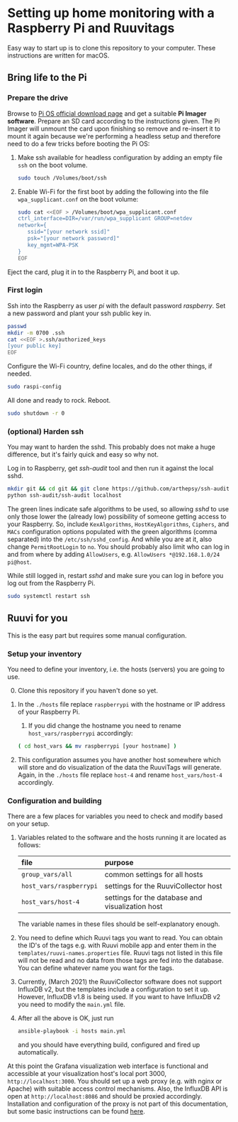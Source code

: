 # Setting up home monitoring with a Raspberry Pi and Ruuvitags

Easy way to start up is to clone this repository to your computer. These instructions are written for macOS.

## Bring life to the Pi

### Prepare the drive

Browse to [Pi OS official download page](https://www.raspberrypi.org/downloads/) and get a suitable **Pi Imager software**. Prepare an SD card according to the instructions given. The Pi Imager will unmount the card upon finishing so remove and re-insert it to mount it again because we're performing a headless setup and therefore need to do a few tricks before booting the Pi OS:

1. Make ssh available for headless configuration by adding an empty file `ssh` on the boot volume.

   ```bash
   sudo touch /Volumes/boot/ssh
   ```

2. Enable Wi-Fi for the first boot by adding the following into the file `wpa_supplicant.conf` on the boot volume:

   ```bash
   sudo cat <<EOF > /Volumes/boot/wpa_supplicant.conf
   ctrl_interface=DIR=/var/run/wpa_supplicant GROUP=netdev
   network={
      ssid="[your network ssid]"
      psk="[your network password]"
      key_mgmt=WPA-PSK
   }
   EOF
   ```

Eject the card, plug it in to the Raspberry Pi, and boot it up.

### First login

Ssh into the Raspberry as user _pi_ with the default password _raspberry_. Set a new password and plant your ssh public key in.

```bash
passwd
mkdir -m 0700 .ssh
cat <<EOF >.ssh/authorized_keys
[your public key]
EOF
```

Configure the Wi-Fi country, define locales, and do the other things, if needed.

```bash
sudo raspi-config
```

All done and ready to rock. Reboot.

```bash
sudo shutdown -r 0
```

### (optional) Harden ssh

You may want to harden the sshd. This probably does not make a huge difference, but it's fairly quick and easy so why not.

Log in to Raspberry, get _ssh-audit_ tool and then run it against the local sshd.

```bash
mkdir git && cd git && git clone https://github.com/arthepsy/ssh-audit.git
python ssh-audit/ssh-audit localhost
```

The green lines indicate safe algorithms to be used, so allowing _sshd_ to use only those lower the (already low) possibility of someone getting access to your Raspberry. So, include `KexAlgorithms`, `HostKeyAlgorithms`, `Ciphers`, and `MACs` configuration options populated with the green algorithms (comma separated) into the `/etc/ssh/sshd_config`. And while you are at it, also change `PermitRootLogin` to `no`. You should probably also limit who can log in and from where by adding `AllowUsers`, e.g. `AllowUsers *@192.168.1.0/24 pi@host`.

While still logged in, restart _sshd_ and make sure you can log in before you log out from the Raspberry Pi.

```bash
sudo systemctl restart ssh
```

## Ruuvi for you

 This is the easy part but requires some manual configuration.

### Setup your inventory

You need to define your inventory, i.e. the hosts (servers) you are going to use.

0. Clone this repository if you haven't done so yet.

1. In the `./hosts` file replace `raspberrypi` with the hostname or IP address of your Raspberry Pi.

   1. If you did change the hostname you need to rename `host_vars/raspberrypi` accordingly:

   ```bash
   ( cd host_vars && mv raspberrypi [your hostname] )
   ```

2. This configuration assumes you have another host somewhere which will store and do visualization of the data the RuuviTags will generate. Again, in the `./hosts` file replace `host-4` and rename `host_vars/host-4` accordingly.

### Configuration and building

There are a few places for variables you need to check and modify based on your setup.

1. Variables related to the software and the hosts running it are located as follows:

   | file                    | purpose                                          |
   |:----------------------- |:------------------------------------------------ |
   | `group_vars/all`        | common settings for all hosts                    |
   | `host_vars/raspberrypi` | settings for the RuuviCollector host             |
   | `host_vars/host-4`      | settings for the database and visualization host |

   The variable names in these files should be self-explanatory enough.

2. You need to define which Ruuvi tags you want to read. You can obtain the ID's of the tags e.g. with Ruuvi mobile app and enter them in the `templates/ruuvi-names.properties` file. Ruuvi tags not listed in this file will not be read and no data from those tags are fed into the database. You can define whatever name you want for the tags.

3. Currently, (March 2021) the RuuviCollector software does not support InfluxDB v2, but the templates include a configuration to set it up. However, InfluxDB v1.8 is being used. If you want to have InfluxDB v2 you need to modify the `main.yml` file.

4. After all the above is OK, just run

   ```bash
   ansible-playbook -i hosts main.yml
   ```

   and you should have everything build, configured and fired up automatically.

At this point the Grafana visualization web interface is functional and accessible at your visualization host's local port 3000, `http://localhost:3000`. You should set up a web proxy (e.g. with nginx or Apache) with suitable access control mechanisms. Also, the InfluxDB API is open at `http://localhost:8086` and should be proxied accordingly. Installation and configuration of the proxy is not part of this documentation, but some basic instructions can be found [here](proxy.md).
